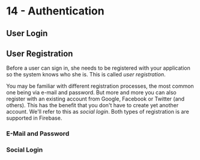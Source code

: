 # 14 - Authentication

## User Login

## User Registration

Before a user can sign in, she needs to be registered with your application so the system knows who she is. This is called _user registration_.

You may be familiar with different registration processes, the most common one being via e-mail and password. But more and more you can also register with an existing account from Google, Facebook or Twitter \(and others\). This has the benefit that you don't have to create yet another account. We'll refer to this as _social login_. Both types of registration is are supported in Firebase.

### E-Mail and Password

### Social Login



